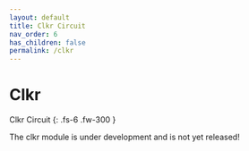 ```yaml
---
layout: default
title: Clkr Circuit
nav_order: 6
has_children: false
permalink: /clkr
---
```


# Clkr

Clkr Circuit
{: .fs-6 .fw-300 }

The clkr module is under development and is not yet released!
